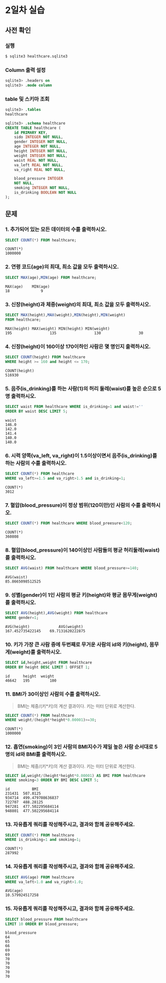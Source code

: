 # 2일차 실습

## 사전 확인

### 실행

```bash
$ sqlite3 healthcare.sqlite3 
```

### Column 출력 설정

```sql
sqlite3> .headers on 
sqlite3> .mode column
```

### table 및 스키마 조회

```sql
sqlite3> .tables
healthcare

sqlite3> .schema healthcare
CREATE TABLE healthcare (
    id PRIMARY KEY,        
    sido INTEGER NOT NULL, 
    gender INTEGER NOT NULL,
    age INTEGER NOT NULL,  
    height INTEGER NOT NULL,
    weight INTEGER NOT NULL,
    waist REAL NOT NULL,   
    va_left REAL NOT NULL, 
    va_right REAL NOT NULL,

    blood_pressure INTEGER 
    NOT NULL,
    smoking INTEGER NOT NULL,
    is_drinking BOOLEAN NOT NULL
);
```

## 문제

### 1. 추가되어 있는 모든 데이터의 수를 출력하시오.

```sql
SELECT COUNT(*) FROM healthcare;
```

```
COUNT(*)
1000000
```

### 2. 연령 코드(age)의 최대, 최소 값을 모두 출력하시오. 

```sql
SELECT MAX(age),MIN(age) FROM healthcare;
```

```
MAX(age)	MIN(age)
18				9
```

### 3. 신장(height)과 체중(weight)의 최대, 최소 값을 모두 출력하시오.

```sql
SELECT MAX(height),MAX(weight),MIN(height),MIN(weight)
FROM healthcare;
```

```
MAX(height)	MAX(weight)	MIN(height)	MIN(weight)
195					135					130					30
```

### 4. 신장(height)이 160이상 170이하인 사람은 몇 명인지 출력하시오.

```sql
SELECT COUNT(height) FROM healthcare 
WHERE height >= 160 and height <= 170;
```

```
COUNT(height)
516930
```

### 5. 음주(is_drinking)를 하는 사람(1)의 허리 둘레(waist)를 높은 순으로 5명 출력하시오. 

```sql
SELECT waist FROM healthcare WHERE is_drinking=1 and waist!=''
ORDER BY waist DESC LIMIT 5;
```

```
waist
146.0
142.0
141.4
140.0
140.0
```

### 6. 시력 양쪽(va_left, va_right)이 1.5이상이면서 음주(is_drinking)를 하는 사람의 수를 출력하시오.

```sql
SELECT COUNT(*) FROM healthcare
WHERE va_left>=1.5 and va_right>1.5 and is_drinking=1;
```

```
COUNT(*)
3012
```

### 7. 혈압(blood_pressure)이 정상 범위(120미만)인 사람의 수를 출력하시오.

```sql
SELECT COUNT(*) FROM healthcare WHERE blood_preesure<120;
```

```
COUNT(*)
360808
```

### 8. 혈압(blood_pressure)이 140이상인 사람들의 평균 허리둘레(waist)를 출력하시오.

```sql
SELECT AVG(waist) FROM healthcare WHERE blood_pressure>=140;
```

```
AVG(waist)
85.8665098512525
```

### 9. 성별(gender)이 1인 사람의 평균 키(height)와 평균 몸무게(weight)를 출력하시오.

```sql
SELECT AVG(height),AVG(weight) FROM healthcare
WHERE gender=1;
```

```
AVG(height)				AVG(weight)
167.452735422145	69.7131620222875
```

### 10. 키가 가장 큰 사람 중에 두번째로 무거운 사람의 id와 키(height), 몸무게(weight)를 출력하시오.

```sql
SELECT id,height,weight FROM healthcare
ORDER BY height DESC LIMIT 1 OFFSET 1;
```

```
id		height	weight
46642	195			100
```

### 11. BMI가 30이상인 사람의 수를 출력하시오. 

> BMI는 체중/(키*키)의 계산 결과이다. 
> 키는 미터 단위로 계산한다.

```sql
SELECT COUNT(*) FROM healthcare
WHERE weight/(height*height*0.00001)>=30;
```

```
COUNT(*)
1000000
```

### 12. 흡연(smoking)이 3인 사람의 BMI지수가 제일 높은 사람 순서대로 5명의 id와 BMI를 출력하시오.

> BMI는 체중/(키*키)의 계산 결과이다. 
> 키는 미터 단위로 계산한다.

```sql
SELECT id,weight/(height*height*0.00001) AS BMI FROM healthcare
WHERE smoking=3 ORDER BY BMI DESC LIMIT 5;
```

```
id			BMI
231431	507.8125
934714	499.479708636837
722707	488.28125
947281	477.502295684114
948801	477.502295684114
```

### 13. 자유롭게 쿼리를 작성해주시고, 결과와 함께 공유해주세요.

```sql
SELECT COUNT(*) FROM healthcare
WHERE is_drinking=1 and smoking=1;
```

```
COUNT(*)
287992
```

### 14. 자유롭게 쿼리를 작성해주시고, 결과와 함께 공유해주세요.

```sql
SELECT AVG(age) FROM healthcare
WHERE va_left>1.0 and va_right>1.0;
```

```
AVG(age)
10.579924517258
```

### 15. 자유롭게 쿼리를 작성해주시고, 결과와 함께 공유해주세요.

```sql
SELECT blood_pressure FROM healthcare 
LIMIT 10 ORDER BY blood_pressure;
```

```
blood_pressure
64
65
66
69
69
70
70
70
70
70
```